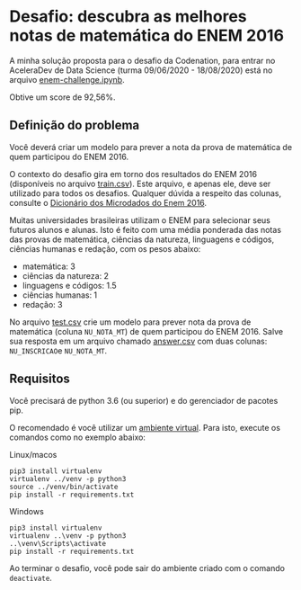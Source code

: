 # Desafio: descubra as melhores notas de matemática do ENEM 2016

A minha solução proposta para o desafio da Codenation, para entrar no AceleraDev de Data Science (turma 09/06/2020 - 18/08/2020) está no arquivo [enem-challenge.ipynb](enem-challenge.ipynb).

Obtive um score de 92,56%.

## Definição do problema

Você deverá criar um modelo para prever a nota da prova de matemática de quem participou do ENEM 2016.

O contexto do desafio gira em torno dos resultados do ENEM 2016 (disponíveis no arquivo [train.csv](train.csv)). Este arquivo, e apenas ele, deve ser utilizado para todos os desafios. Qualquer dúvida a respeito das colunas, consulte o [Dicionário dos Microdados do Enem 2016](Dicionario_Microdados_Enem_2016.xlsx).

Muitas universidades brasileiras utilizam o ENEM para selecionar seus futuros alunos e alunas. Isto é feito com uma média ponderada das notas das provas de matemática, ciências da natureza, linguagens e códigos, ciências humanas e redação, com os pesos abaixo:

- matemática: 3
- ciências da natureza: 2
- linguagens e códigos: 1.5
- ciências humanas: 1
- redação: 3

No arquivo [test.csv](test.csv) crie um modelo para prever nota da prova de matemática (coluna ```NU_NOTA_MT```) de quem participou do ENEM 2016. Salve sua resposta em um arquivo chamado [answer.csv](answer.csv) com duas colunas: ```NU_INSCRICAO```e ```NU_NOTA_MT```.

## Requisitos

Você precisará de python 3.6 (ou superior) e do gerenciador de pacotes pip.

O recomendado é você utilizar um [ambiente virtual](https://pythonacademy.com.br/blog/python-e-virtualenv-como-programar-em-ambientes-virtuais). Para isto, execute os comandos como no exemplo abaixo:

Linux/macos
```
pip3 install virtualenv
virtualenv ../venv -p python3
source ../venv/bin/activate 
pip install -r requirements.txt
```

Windows
```
pip3 install virtualenv
virtualenv ..\venv -p python3
..\venv\Scripts\activate
pip install -r requirements.txt
```

Ao terminar o desafio, você pode sair do ambiente criado com o comando ```deactivate```.